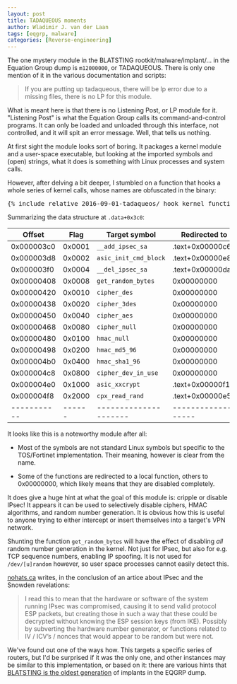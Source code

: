 ```yaml
---
layout: post
title: TADAQUEOUS moments
author: Wladimir J. van der Laan
tags: [eqgrp, malware]
categories: [Reverse-engineering]
---
```


The one mystery module in the BLATSTING rootkit/malware/implant/... in the Equation Group dump is `m12000000`, or TADAQUEOUS. There is only one mention of it in the various documentation and scripts:

> If you are putting up tadaqueous, there will be lp error due to a missing files, there is no LP for this module.

What is meant here is that there is no Listening Post, or LP module for it. "Listening Post" is what the Equation Group calls its command-and-control programs. It can only be loaded and unloaded through this interface, not controlled, and it will spit an error message. Well, that tells us nothing.

At first sight the module looks sort of boring. It packages a kernel module and a user-space executable, but looking at the imported symbols and (open) strings, what it does is something with Linux processes and system calls.

However, after delving a bit deeper, I stumbled on a function that hooks a whole series of kernel calls, whose names are obfuscated in the binary:
<!--
e scr.html=true
e scr.pipecolor=true
pD 153 > /tmp/out_asm.html
-->
<pre class="radareasm">
{% include_relative 2016-09-01-tadaqueos/_hook_kernel_functions.html %}
</pre>

Summarizing the data structure at `.data+0x3c0`:

|  Offset     | Flag   | Target symbol         | Redirected to      |
| ----------- | ------ | --------------------- | ------------------ |
|  0x000003c0 | 0x0001 | `__add_ipsec_sa`      | .text+0x00000c60   |
|  0x000003d8 | 0x0002 | `asic_init_cmd_block` | .text+0x00000e8c   |
|  0x000003f0 | 0x0004 | `__del_ipsec_sa`      | .text+0x00000da0   |
|  0x00000408 | 0x0008 | `get_random_bytes`    | 0x00000000         |
|  0x00000420 | 0x0010 | `cipher_des`          | 0x00000000         |
|  0x00000438 | 0x0020 | `cipher_3des`         | 0x00000000         |
|  0x00000450 | 0x0040 | `cipher_aes`          | 0x00000000         |
|  0x00000468 | 0x0080 | `cipher_null`         | 0x00000000         |
|  0x00000480 | 0x0100 | `hmac_null`           | 0x00000000         |
|  0x00000498 | 0x0200 | `hmac_md5_96`         | 0x00000000         |
|  0x000004b0 | 0x0400 | `hmac_sha1_96`        | 0x00000000         |
|  0x000004c8 | 0x0800 | `cipher_dev_in_use`   | 0x00000000         |
|  0x000004e0 | 0x1000 | `asic_xxcrypt`        | .text+0x00000f18   |
|  0x000004f8 | 0x2000 | `cpx_read_rand`       | .text+0x00000e50   |
| ----------- | ------ | --------------------- | ------------------ |

It looks like this is a noteworthy module after all:

- Most of the symbols are not standard Linux symbols but specific to the TOS/Fortinet
  implementation. Their meaning, however is clear from the name.

- Some of the functions are redirected to a local function, others to
  0x00000000, which likely means that they are disabled completely.

It does give a huge hint at what the goal of this module is: cripple or disable IPsec! It appears it can be used to selectively disable ciphers, HMAC algorithms, and random number generation. It is obvious how this is useful to anyone trying to either intercept or insert themselves into a target's VPN network.

Shunting the function `get_random_bytes` will have the effect of disabling *all* random number generation in the kernel. Not just for IPsec, but also for e.g. TCP sequence numbers, enabling IP spoofing. It is not used for `/dev/[u]random` however, so user space processes cannot easily detect this.  

[nohats.ca](https://nohats.ca/wordpress/blog/2014/12/29/dont-stop-using-ipsec-just-yet/) writes, in the conclusion of an artice about IPsec and the Snowden revelations:

> I read this to mean that the hardware or software of the system running IPsec was compromised, causing it to send valid protocol ESP packets, but creating those in such a way that these could be decrypted without knowing the ESP session keys (from IKE). Possibly by subverting the hardware number generator, or functions related to IV / ICV’s / nonces that would appear to be random but were not.

We've found out one of the ways how. This targets a specific series of routers, but I'd be surprised if it was the only one, and other instances may be similar to this implementation, or based on it: there are various hints that [BLATSTING is the oldest generation](https://gist.github.com/laanwj/9e5e404266a8956beabde522f97c421b#file-blatsting-txt-L551) of implants in the EQGRP dump.

